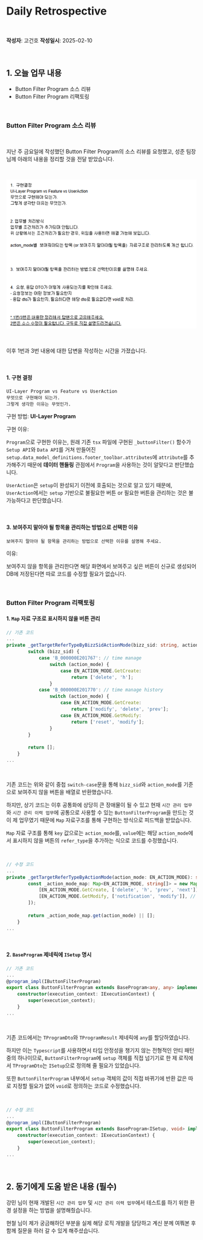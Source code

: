 # Daily Retrospective

<br>

**작성자**: 고건호
**작성일시**: 2025-02-10

<br>

## 1. 오늘 업무 내용

- Button Filter Program 소스 리뷰
- Button Filter Program 리팩토링

<br>

### Button Filter Program 소스 리뷰

<br>

지난 주 금요일에 작성했던 Button Filter Program의 소스 리뷰를 요청했고, 성준 팀장님께 아래의 내용을 정리할 것을 전달 받았습니다.

<br>

![ButtonFilterProgram_소스_리뷰](./ref/keonho/ButtonFilterProgram_소스_리뷰.png)

<br>

이후 1번과 3번 내용에 대한 답변을 작성하는 시간을 가졌습니다.

<br>

#### 1. 구현 결정

```plain
UI-Layer Program vs Feature vs UserAction
무엇으로 구현해야 되는가.
그렇게 생각한 이유는 무엇인가.
```

구현 방법: **UI-Layer Program**

구현 이유:

`Program`으로 구현한 이유는, 원래 기존 `tsx` 파일에 구현된 `_buttonFilter()` 함수가 `Setup API`와 `Data API`를 거쳐 만들어진 `setup.data_model_definitions.footer_toolbar.attributes`에 `attribute`를 추가해주기 때문에 **데이터 핸들링** 관점에서 `Program`을 사용하는 것이 알맞다고 판단했습니다.

`UserAction`은 `setup`이 완성되기 이전에 호출되는 것으로 알고 있기 때문에, `UserAction`에서는 `setup` 기반으로 불필요한 버튼 or 필요한 버튼을 관리하는 것은 불가능하다고 판단했습니다.

<br>

#### 3. 보여주지 말아야 될 항목을 관리하는 방법으로 선택한 이유

```plain
보여주지 말아야 될 항목을 관리하는 방법으로 선택한 이유를 설명해 주세요.
```

이유:

보여주지 않을 항목을 관리한다면 해당 화면에서 보여주고 싶은 버튼이 신규로 생성되어 DB에 저장된다면 따로 코드를 수정할 필요가 없습니다.

<br>

### Button Filter Program 리팩토링

#### 1. `Map` 자료 구조로 표시하지 않을 버튼 관리

```typescript
// 기존 코드
...
private _getTargetReferTypeByBizzSidActionMode(bizz_sid: string, action_mode: EN_ACTION_MODE): string[] {
		switch (bizz_sid) {
			case 'B_000000E201767': // time manage
				switch (action_mode) {
					case EN_ACTION_MODE.GetCreate:
						return ['delete', 'h'];
				}
			case 'B_000000E201770': // time manage history
				switch (action_mode) {
					case EN_ACTION_MODE.GetCreate:
						return ['modify', 'delete', 'prev'];
					case EN_ACTION_MODE.GetModify:
						return ['reset', 'modify'];
				}
		}

		return [];
	}
...
```

<br>

기존 코드는 위와 같이 중첩 `switch-case`문을 통해 `bizz_sid`와 `action_mode`를 기준으로 보여주지 않을 버튼을 배열로 반환했습니다.

하지만, 상기 코드는 이후 공통화에 상당히 큰 장애물이 될 수 있고 현재 `시간 관리 업무`와 `시간 관리 이력 업무`에 공통으로 사용할 수 있는 `ButtonFilterProgram`을 만드는 것이 제 업무였기 때문에 `Map` 자료구조를 통해 구현하는 방식으로 피드백을 받았습니다.

`Map` 자료 구조를 통해 `key` 값으로는 `action_mode`를, `value`에는 해당 `action_mode`에서 표시하지 않을 버튼의 `refer_type`을 추가하는 식으로 코드를 수정했습니다.

<br>

```typescript
// 수정 코드
...
private _getTargetReferTypeByActionMode(action_mode: EN_ACTION_MODE): string[] {
		const _action_mode_map: Map<EN_ACTION_MODE, string[]> = new Map([
			[EN_ACTION_MODE.GetCreate, ['delete', 'h', 'prev', 'next']], // `신규 저장` 시 가릴 버튼: 삭제, H, 이전, 다음
			[EN_ACTION_MODE.GetModify, ['notification', 'modify']], // `수정` 시 가릴 버튼: 알림(비행기)
		]);

		return _action_mode_map.get(action_mode) || [];
	}
...
```

<br>

#### 2. `BaseProgram` 제네릭에 `ISetup` 명시

```typescript
// 기존 코드
...
@program_impl(IButtonFilterProgram)
export class ButtonFilterProgram extends BaseProgram<any, any> implements IButtonFilterProgram {
	constructor(execution_context: IExecutionContext) {
		super(execution_context);
	}
...
```

<br>

기존 코드에서는 `TProgramDto`와 `TProgramResult` 제네릭에 `any`를 할당하였습니다.

하지만 이는 `Typescript`를 사용하면서 타입 안정성을 챙기지 않는 전형적인 안티 패턴 중의 하나이므로, `ButtonFilterProgram`에 `setup` 객체를 직접 넘기기로 한 제 로직에서 `TProgramDto`는 `ISetup`으로 정의해 줄 필요가 있었습니다.

또한 `ButtonFilterProgram` 내부에서 `setup` 객체의 값이 직접 바뀌기에 반환 값은 따로 지정할 필요가 없어 `void`로 정의하는 코드로 수정했습니다.

<br>

```typescript
// 수정 코드
...
@program_impl(IButtonFilterProgram)
export class ButtonFilterProgram extends BaseProgram<ISetup, void> implements IButtonFilterProgram {
	constructor(execution_context: IExecutionContext) {
		super(execution_context);
	}
...
```

<br>

## 2. 동기에게 도움 받은 내용 (필수)

강민 님이 현재 개발된 `시간 관리 업무` 및 `시간 관리 이력 업무`에서 테스트를 하기 위한 환경 설정을 하는 방법을 설명해줬습니다.

현철 님이 제가 궁금해하던 부분을 실제 해당 로직 개발을 담당하고 계신 분께 여쭤본 후 함께 질문을 하러 갈 수 있게 해주셨습니다.

<br>
